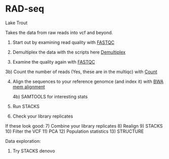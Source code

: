 # RAD-seq
Lake Trout

Takes the data from raw reads into vcf and beyond.


1) Start out by examining read quality with [FASTQC](https://github.com/Asrix/RAD-seq/blob/main/FASTQC)

2) Demultiplex the data with the scripts here [Demultiplex](https://github.com/Asrix/RAD-seq/blob/main/Demultiplex)

3) Examine the quality again with [FASTQC](https://github.com/Asrix/RAD-seq/blob/main/FASTQC)

  3b) Count the number of reads (Yes, these are in the multiqc) with [Count](https://github.com/Asrix/RAD-seq/blob/main/Count)

4) Align the sequences to your reference genomce (and index it) with [BWA mem alignment](https://github.com/Asrix/RAD-seq/blob/main/BWA%20mem%20alignment)

    4b) SAMTOOLS for interesting stats

5) Run STACKS

6) Check your library replicates

If these look good:
7) Combine your library replicates
8) Realign
9) STACKS
10) Filter the VCF
11) PCA
12) Population statistics
13) STRUCTURE


Data exploration:
  1) Try STACKS denovo
